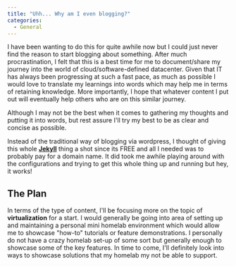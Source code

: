 ```yaml
---
title: "Uhh... Why am I even blogging?"
categories: 
  - General
---
```


I have been wanting to do this for quite awhile now but I could just never find the reason to start blogging about something. After much procrastination, I felt that this is a best time for me to document/share my journey into the world of cloud/software-defined datacenter. Given that IT has always been progressing at such a fast pace, as much as possible I would love to translate my learnings into words which may help me in terms of retaining knowledge. More importantly, I hope that whatever content I put out will eventually help others who are on this similar journey.

Although I may not be the best when it comes to gathering my thoughts and putting it into words, but rest assure I'll try my best to be as clear and concise as possible. 

Instead of the traditional way of blogging via wordpress, I thought of giving this whole **[Jekyll](https://jekyllrb.com/)** thing a shot since its FREE and all I needed was to probably pay for a domain name. It did took me awhile playing around with the configurations and trying to get this whole thing up and running but hey, it works!

## The Plan
In terms of the type of content, I'll be focusing more on the topic of **virtualization** for a start. I would generally be going into area of setting up and maintaining a personal mini homelab environment which would allow me to showcase "how-to" tutorials or feature demonstrations. I personally do not have a crazy homelab set-up of some sort but generally enough to showcase some of the key features. In time to come, I'll definitely look into ways to showcase solutions that my homelab my not be able to support.